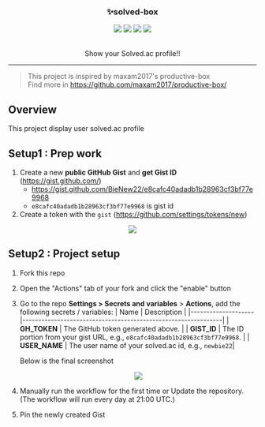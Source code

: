 <p align="center">
  <a href="http://lovera.maxam.now.sh/">
    <!-- <img src="https://user-images.githubusercontent.com/25841814/79395484-5081ae80-7fac-11ea-9e27-ac91472e31dd.png" alt="screenshot" width="500"> -->
  </a>
  <h3 align="center">✨solved-box</h3>
</p>

<p align="center">
   <img src="https://img.shields.io/badge/language-python-blue?style"/>
   <img src="https://img.shields.io/github/license/BieNew22/Solved-Box"/>
   <img src="https://img.shields.io/github/stars/BieNew22/Solved-Box"/>
   <img src="https://img.shields.io/github/forks/BieNew22/Solved-Box"/>
</p>
<p align="center">
   <br/>
   Show your Solved.ac profile!!
   <br/>
</p>

---

> This project is inspired by maxam2017's productive-box<br/>
> Find more in https://github.com/maxam2017/productive-box/

## Overview

This project display user solved.ac profile

## Setup1 : Prep work

1. Create a new **public GitHub Gist** and **get Gist ID** (https://gist.github.com/)
    * https://gist.github.com/BieNew22/e8cafc40adadb1b28963cf3bf77e9968
    * `e8cafc40adadb1b28963cf3bf77e9968` is gist id
2. Create a token with the `gist` (https://github.com/settings/tokens/new)
<p align="center">
   <img src="https://img.shields.io/badge/language-python-blue?style"/>
</p>


## Setup2 : Project setup

1. Fork this repo
2. Open the "Actions" tab of your fork and click the "enable" button
3. Go to the repo **Settings > Secrets and variables** > **Actions**,
   add the following secrets / variables:
   | Name | Description |
   |--------------------|---------------------------------------------------------------|
   | **GH_TOKEN** | The GitHub token generated above. |
   | **GIST_ID** | The ID portion from your gist URL, e.g., `e8cafc40adadb1b28963cf3bf77e9968`. |
   | **USER_NAME** | The user name of your solved.ac id, e.g., `newbie22`|

   Below is the final screenshot
   <p align="center">
    <img src="https://img.shields.io/badge/language-python-blue?style"/>
   </p>
4. Manually run the workflow for the first time or Update the repository. (The workflow will run every day at 21:00 UTC.)
5. Pin the newly created Gist
